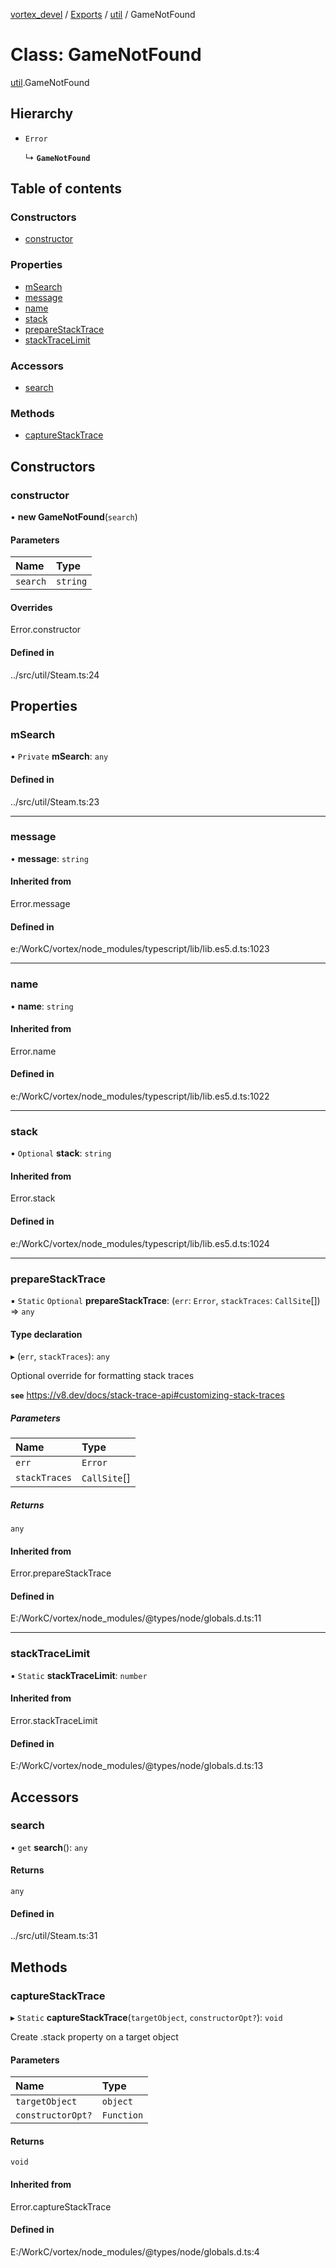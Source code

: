 [vortex_devel](../README.md) / [Exports](../modules.md) / [util](../modules/util.md) / GameNotFound

# Class: GameNotFound

[util](../modules/util.md).GameNotFound

## Hierarchy

- `Error`

  ↳ **`GameNotFound`**

## Table of contents

### Constructors

- [constructor](util.GameNotFound.md#constructor)

### Properties

- [mSearch](util.GameNotFound.md#msearch)
- [message](util.GameNotFound.md#message)
- [name](util.GameNotFound.md#name)
- [stack](util.GameNotFound.md#stack)
- [prepareStackTrace](util.GameNotFound.md#preparestacktrace)
- [stackTraceLimit](util.GameNotFound.md#stacktracelimit)

### Accessors

- [search](util.GameNotFound.md#search)

### Methods

- [captureStackTrace](util.GameNotFound.md#capturestacktrace)

## Constructors

### constructor

• **new GameNotFound**(`search`)

#### Parameters

| Name | Type |
| :------ | :------ |
| `search` | `string` |

#### Overrides

Error.constructor

#### Defined in

../src/util/Steam.ts:24

## Properties

### mSearch

• `Private` **mSearch**: `any`

#### Defined in

../src/util/Steam.ts:23

___

### message

• **message**: `string`

#### Inherited from

Error.message

#### Defined in

e:/WorkC/vortex/node_modules/typescript/lib/lib.es5.d.ts:1023

___

### name

• **name**: `string`

#### Inherited from

Error.name

#### Defined in

e:/WorkC/vortex/node_modules/typescript/lib/lib.es5.d.ts:1022

___

### stack

• `Optional` **stack**: `string`

#### Inherited from

Error.stack

#### Defined in

e:/WorkC/vortex/node_modules/typescript/lib/lib.es5.d.ts:1024

___

### prepareStackTrace

▪ `Static` `Optional` **prepareStackTrace**: (`err`: `Error`, `stackTraces`: `CallSite`[]) => `any`

#### Type declaration

▸ (`err`, `stackTraces`): `any`

Optional override for formatting stack traces

**`see`** https://v8.dev/docs/stack-trace-api#customizing-stack-traces

##### Parameters

| Name | Type |
| :------ | :------ |
| `err` | `Error` |
| `stackTraces` | `CallSite`[] |

##### Returns

`any`

#### Inherited from

Error.prepareStackTrace

#### Defined in

E:/WorkC/vortex/node_modules/@types/node/globals.d.ts:11

___

### stackTraceLimit

▪ `Static` **stackTraceLimit**: `number`

#### Inherited from

Error.stackTraceLimit

#### Defined in

E:/WorkC/vortex/node_modules/@types/node/globals.d.ts:13

## Accessors

### search

• `get` **search**(): `any`

#### Returns

`any`

#### Defined in

../src/util/Steam.ts:31

## Methods

### captureStackTrace

▸ `Static` **captureStackTrace**(`targetObject`, `constructorOpt?`): `void`

Create .stack property on a target object

#### Parameters

| Name | Type |
| :------ | :------ |
| `targetObject` | `object` |
| `constructorOpt?` | `Function` |

#### Returns

`void`

#### Inherited from

Error.captureStackTrace

#### Defined in

E:/WorkC/vortex/node_modules/@types/node/globals.d.ts:4
